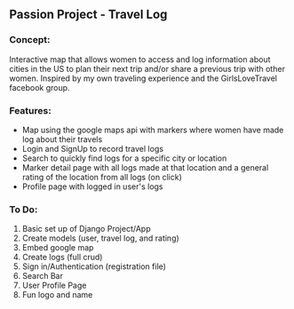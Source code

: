 ## Passion Project - Travel Log
### Concept: 
Interactive map that allows women to access and log information about cities in the US to plan their next trip and/or share a previous trip with other women. Inspired by my own traveling experience and the GirlsLoveTravel facebook group.
### Features:
* Map using the google maps api with markers where women have made log about their travels
* Login and SignUp to record travel logs
* Search to quickly find logs for a specific city or location
* Marker detail page with all logs made at that location and a general rating of the location from all logs (on click)
* Profile page with logged in user's logs
### To Do:
1. Basic set up of Django Project/App
2. Create models (user, travel log, and rating)
3. Embed google map
4. Create logs (full crud)
5. Sign in/Authentication (registration file)
6. Search Bar
7. User Profile Page
8. Fun logo and name









